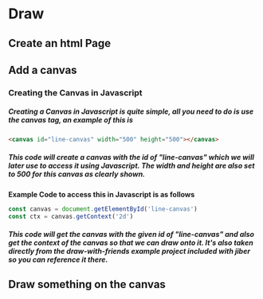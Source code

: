 # Draw

## Create an html Page

## Add a canvas
### Creating the Canvas in Javascript
##### Creating a Canvas in Javascript is quite simple, all you need to do is use the canvas tag, an example of this is
``` html
<canvas id="line-canvas" width="500" height="500"></canvas>
```
##### This code will create a canvas with the id of "line-canvas" which we will later use to access it using Javascript. The width and height are also set to 500 for this canvas as clearly shown.

__Example Code to access this in Javascript is as follows__
``` javascript
const canvas = document.getElementById('line-canvas')
const ctx = canvas.getContext('2d')
```
##### This code will get the canvas with the given id of "line-canvas" and also get the context of the canvas so that we can draw onto it. It's also taken directly from the draw-with-friends example project included with jiber so you can reference it there.

## Draw something on the canvas
